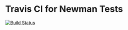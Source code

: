 # Travis CI for Newman Tests

[![Build Status](https://travis-ci.com/lflucasferreira/travis-ci-for-newman-tests.svg?branch=main)](https://travis-ci.com/lflucasferreira/travis-ci-for-newman-tests)



